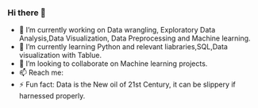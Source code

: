 ### Hi there 👋

<!--
**Arvindhh931/Arvindhh931** is a ✨ _special_ ✨ repository because its `README.md` (this file) appears on your GitHub profile.

- 🔭 I’m currently working on Data wrangling, Exploratory Data Analysis,Data Visualization, Data Preprocessing and Machine learning.
- 🌱 I’m currently learning Python and relevant liabraries,SQL,Data visualization with Tablue.
- 👯 I’m looking to collaborate on Machine learning projects.
- 📫 Reach me: 
- ⚡ Fun fact: Data is the New oil of 21st Century, it can be slippery if harnessed properly.
-->
- 🔭 I’m currently working on Data wrangling, Exploratory Data Analysis,Data Visualization, Data Preprocessing and Machine learning.
- 🌱 I’m currently learning Python and relevant liabraries,SQL,Data visualization with Tablue.
- 👯 I’m looking to collaborate on Machine learning projects.
- 📫 Reach me: 
- ⚡ Fun fact: Data is the New oil of 21st Century, it can be slippery if harnessed properly.
